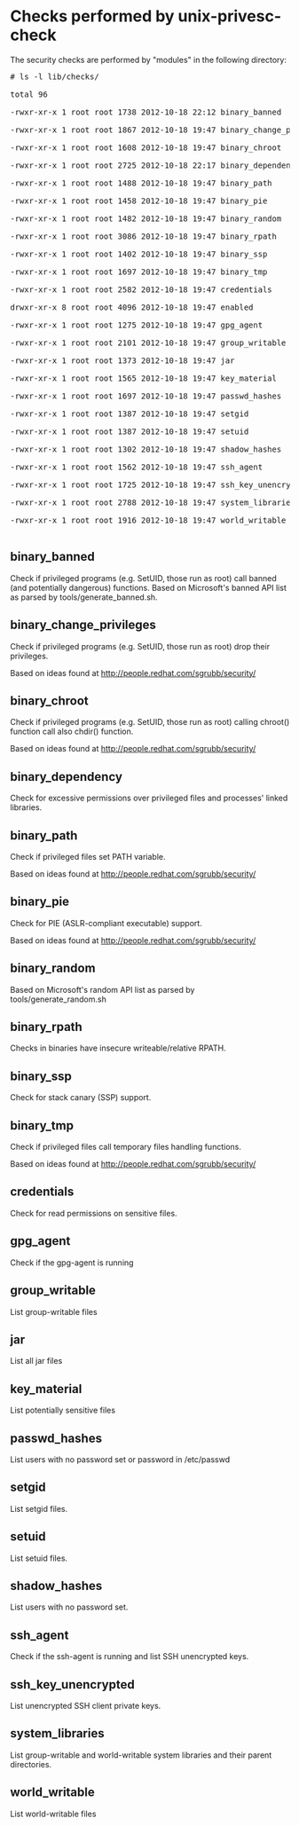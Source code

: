 # Checks performed by unix-privesc-check #

The security checks are performed by "modules" in the following directory:

<pre>
# ls -l lib/checks/<br>
total 96<br>
-rwxr-xr-x 1 root root 1738 2012-10-18 22:12 binary_banned<br>
-rwxr-xr-x 1 root root 1867 2012-10-18 19:47 binary_change_privileges<br>
-rwxr-xr-x 1 root root 1608 2012-10-18 19:47 binary_chroot<br>
-rwxr-xr-x 1 root root 2725 2012-10-18 22:17 binary_dependency<br>
-rwxr-xr-x 1 root root 1488 2012-10-18 19:47 binary_path<br>
-rwxr-xr-x 1 root root 1458 2012-10-18 19:47 binary_pie<br>
-rwxr-xr-x 1 root root 1482 2012-10-18 19:47 binary_random<br>
-rwxr-xr-x 1 root root 3086 2012-10-18 19:47 binary_rpath<br>
-rwxr-xr-x 1 root root 1402 2012-10-18 19:47 binary_ssp<br>
-rwxr-xr-x 1 root root 1697 2012-10-18 19:47 binary_tmp<br>
-rwxr-xr-x 1 root root 2582 2012-10-18 19:47 credentials<br>
drwxr-xr-x 8 root root 4096 2012-10-18 19:47 enabled<br>
-rwxr-xr-x 1 root root 1275 2012-10-18 19:47 gpg_agent<br>
-rwxr-xr-x 1 root root 2101 2012-10-18 19:47 group_writable<br>
-rwxr-xr-x 1 root root 1373 2012-10-18 19:47 jar<br>
-rwxr-xr-x 1 root root 1565 2012-10-18 19:47 key_material<br>
-rwxr-xr-x 1 root root 1697 2012-10-18 19:47 passwd_hashes<br>
-rwxr-xr-x 1 root root 1387 2012-10-18 19:47 setgid<br>
-rwxr-xr-x 1 root root 1387 2012-10-18 19:47 setuid<br>
-rwxr-xr-x 1 root root 1302 2012-10-18 19:47 shadow_hashes<br>
-rwxr-xr-x 1 root root 1562 2012-10-18 19:47 ssh_agent<br>
-rwxr-xr-x 1 root root 1725 2012-10-18 19:47 ssh_key_unencrypted<br>
-rwxr-xr-x 1 root root 2788 2012-10-18 19:47 system_libraries<br>
-rwxr-xr-x 1 root root 1916 2012-10-18 19:47 world_writable<br>
</pre>

## binary\_banned ##

Check if privileged programs (e.g. SetUID, those run as root) call banned (and potentially dangerous) functions.  Based on Microsoft's banned API list as parsed by tools/generate\_banned.sh.

## binary\_change\_privileges ##

Check if privileged programs (e.g. SetUID, those run as root) drop their privileges.

Based on ideas found at http://people.redhat.com/sgrubb/security/

## binary\_chroot ##

Check if privileged programs (e.g. SetUID, those run as root) calling chroot() function call also chdir() function.

Based on ideas found at http://people.redhat.com/sgrubb/security/

## binary\_dependency ##

Check for excessive permissions over privileged files and processes' linked libraries.

## binary\_path ##

Check if privileged files set PATH variable.

Based on ideas found at http://people.redhat.com/sgrubb/security/

## binary\_pie ##

Check for PIE (ASLR-compliant executable) support.

Based on ideas found at http://people.redhat.com/sgrubb/security/

## binary\_random ##

Based on Microsoft's random API list as parsed by tools/generate\_random.sh

## binary\_rpath ##

Checks in binaries have insecure writeable/relative RPATH.

## binary\_ssp ##

Check for stack canary (SSP) support.

## binary\_tmp ##

Check if privileged files call temporary files handling functions.

Based on ideas found at http://people.redhat.com/sgrubb/security/

## credentials ##

Check for read permissions on sensitive files.

## gpg\_agent ##

Check if the gpg-agent is running

## group\_writable ##

List group-writable files

## jar ##

List all jar files

## key\_material ##

List potentially sensitive files

## passwd\_hashes ##

List users with no password set or password in /etc/passwd

## setgid ##

List setgid files.

## setuid ##

List setuid files.

## shadow\_hashes ##

List users with no password set.

## ssh\_agent ##

Check if the ssh-agent is running and list SSH unencrypted keys.

## ssh\_key\_unencrypted ##

List unencrypted SSH client private keys.

## system\_libraries ##

List group-writable and world-writable system libraries and their parent directories.

## world\_writable ##

List world-writable files